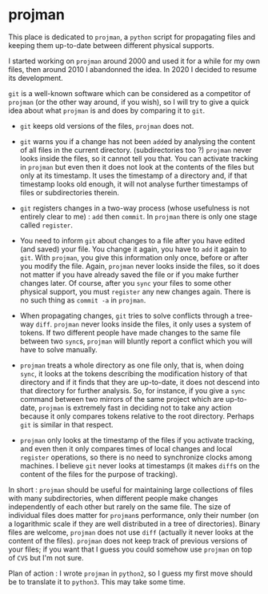 # projman

This place is dedicated to `projman`, a `python` script for propagating files and keeping them
up-to-date between different physical supports.

I started working on `projman` around 2000 and used it for a while for my own files,
then around 2010 I abandonned the idea.
In 2020 I decided to resume its development.

`git` is a well-known software which can be considered as a competitor of `projman`
(or the other way around, if you wish), so I will try to give a quick idea about what `projman`
is and does by comparing it to `git`.

* `git` keeps old versions of the files, `projman` does not.

* `git` warns you if a change has not been `add`ed by analysing the content of all files in
the current directory. (subdirectories too ?)
`projman` never looks inside the files, so it cannot tell you that.
You can activate tracking in `projman` but even then it does not look at the contents of the
files but only at its timestamp.
It uses the timestamp of a directory and, if that timestamp looks old enough,
it will not analyse further timestamps of files or subdirectories therein.

* `git` registers changes in a two-way process (whose usefulness is not entirely clear to me) :
`add` then `commit`.
In `projman` there is only one stage called `register`.

* You need to inform `git` about changes to a file after you have edited (and saved) your file.
You change it again, you have to `add` it again to `git`.
With `projman`, you give this information only once, before or after you modify the file.
Again, `projman` never looks inside the files, so it does not matter if you have already saved
the file or if you make further changes later.
Of course, after you `sync` your files to some other physical support, you must `register`
any new changes again.
There is no such thing as `commit -a` in `projman`.

* When propagating changes, `git` tries to solve conflicts through a tree-way `diff`.
`projman` never looks inside the files, it only uses a system of tokens.
If two different people have made changes to the same file between two `sync`s,
`projman` will bluntly report a conflict which you will have to solve manually.

* `projman` treats a whole directory as one file only, that is, when doing `sync`, it looks at
the tokens describing the modification history of that directory and if it finds that they
are up-to-date, it does not descend into that directory for further analysis.
So, for instance, if you give a `sync` command between two mirrors of the same project
which are up-to-date, `projman` is extremely fast in deciding not to take any action
because it only compares tokens relative to the root directory.
Perhaps `git` is similar in that respect.

* `projman` only looks at the timestamp of the files if you activate tracking,
and even then it only compares times of local changes and local `register` operations,
so there is no need to synchronize clocks among machines.
I believe `git` never looks at timestamps
(it makes `diff`s on the content of the files for the purpose of tracking).

In short : `projman` should be useful for maintaining large collections
of files with many subdirectories, when different people make changes independently
of each other but rarely on the same file.
The size of individual files does matter for `projman`s performance, only their number
(on a logarithmic scale if they are well distributed in a tree of directories).
Binary files are welcome, `projman` does not use `diff`
(actually it never looks at the content of the files).
`projman` does not keep track of previous versions of your files;
if you want that I guess you could somehow use `projman` on top of `CVS` but I'm not sure.

Plan of action : I wrote `projman` in `python2`, so I guess my first move should be
to translate it to `python3`.
This may take some time.

